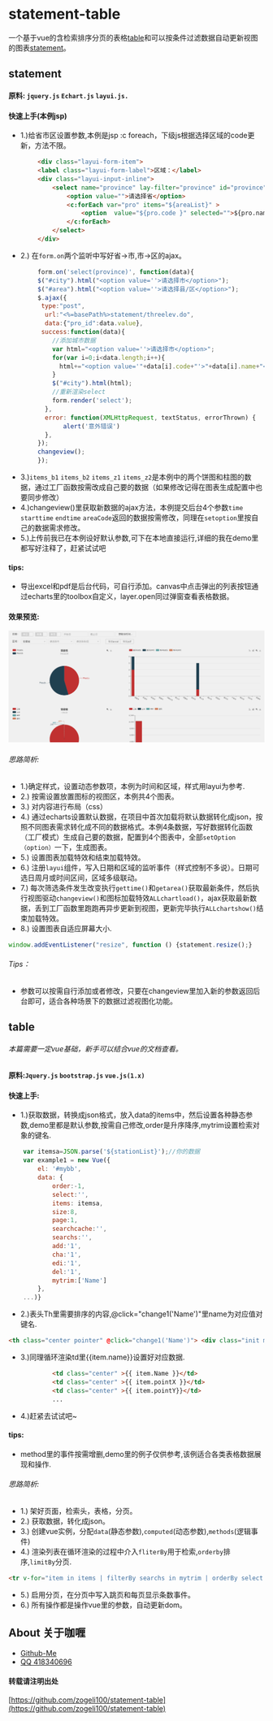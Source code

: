 # statement-table
一个基于vue的含检索排序分页的表格[table](#table)和可以按条件过滤数据自动更新视图的图表[statement](#statement)。
## statement
#### 原料: `jquery.js` `Echart.js` `layui.js.` 
#### 快速上手(本例jsp)
* 1.)给省市区设置参数,本例是jsp :c foreach，下级js根据选择区域的code更新，方法不限。
```html
        <div class="layui-form-item">
        <label class="layui-form-label">区域：</label>
        <div class="layui-input-inline">
            <select name="province" lay-filter="province" id="province">
                <option value="">请选择省</option>
                <c:forEach var="pro" items="${areaList}" >
                    <option  value="${pro.code }" selected="">${pro.name}</option>
                </c:forEach>                
            </select>
        </div>
```
* 2.) 在`form.on`两个监听中写好省->市,市->区的ajax。
```js
        form.on('select(province)', function(data){
        $("#city").html("<option value=''>请选择市</option>");
        $("#area").html("<option value=''>请选择县/区</option>");
        $.ajax({
         type:"post",
          url:"<%=basePath%>statement/threelev.do",
          data:{"pro_id":data.value},
         success:function(data){
            //添加城市数据
            var html="<option value=''>请选择市</option>";
            for(var i=0;i<data.length;i++){
              html+="<option value='"+data[i].code+"'>"+data[i].name+"</option>";
            }
            $("#city").html(html);
            //重新渲染select
            form.render('select');
          },
          error: function(XMLHttpRequest, textStatus, errorThrown) {
               alert('意外错误')
          },
        }); 
        changeview();         
        });  
```
* 3.)`items_b1` `items_b2` `items_z1` `items_z2`是本例中的两个饼图和柱图的数据，通过工厂函数按需改成自己要的数据（如果修改记得在图表生成配置中也要同步修改）
* 4.)changeview()里获取新数据的ajax方法，本例提交后台4个参数`time` `starttime` `endtime` `areaCode`返回的数据按需修改，同理在`setoption`里按自己的数据需求修改。
* 5.)上传前我已在本例设好默认参数,可下在本地直接运行,详细的我在demo里都写好注释了，赶紧试试吧

#### tips:
* 导出excel和pdf是后台代码，可自行添加。canvas中点击弹出的列表按钮通过echarts里的toolbox自定义，layer.open同过弹窗查看表格数据。

#### 效果预览:
![](statement.gif)
###### 思路简析:
* 1.)确定样式，设置动态参数项，本例为时间和区域，样式用layui为参考.
* 2.) 按需设置放置图标的视图区，本例共4个图表。
* 3.) 对内容进行布局（css）
* 4.) 通过echarts设置默认数据，在项目中首次加载将默认数据转化成json，按照不同图表需求转化成不同的数据格式。本例4条数据，写好数据转化函数（工厂模式）生成自己要的数据，配置到4个图表中，全部`setOption（option）`一下，生成图表。
* 5.) 设置图表加载特效和结束加载特效。
* 6.) 注册`layui`组件，写入日期和区域的监听事件（样式控制不多说）。日期可选日周月或时间区间，区域多级联动。
* 7.) 每次筛选条件发生改变执行`gettime()`和`getarea()`获取最新条件，然后执行视图驱动`changeview()`和图标加载特效`ALLchartload()`，ajax获取最新数据，丢到工厂函数里跑跑再异步更新到视图，更新完毕执行`ALLchartshow()`结束加载特效。
* 8.) 设置图表自适应屏幕大小.
```js
window.addEventListener("resize", function () {statement.resize();}
```
###### Tips：  
* 参数可以按需自行添加或者修改，只要在changeview里加入新的参数返回后台即可，适合各种场景下的数据过滤视图化功能。
## table
###### 本篇需要一定vue基础，新手可以结合vue的文档查看。
#### 原料:`Jquery.js` `bootstrap.js` `vue.js(1.x)`
#### 快速上手:
* 1.)获取数据，转换成json格式，放入data的items中，然后设置各种静态参数,demo里都是默认参数,按需自己修改,order是升序降序,mytrim设置检索对象的键名.
```js
    var itemsa=JSON.parse('${stationList}');//你的数据
    var example1 = new Vue({
        el: '#mybb',
        data: {
            order:-1,
            select:'',
            items: itemsa,
            size:8,
            page:1,
            searchcache:'',
            searchs:'',
            add:'1',
            cha:'1',
            edi:'1',
            del:'1',
            mytrim:['Name']
        },
    ...)}
```
* 2.)表头Th里需要排序的内容,@click="change1('Name')"里name为对应值对键名.
```html
<th class="center pointer" @click="change1('Name')"> <div class="init myb1" id="Name"><div></div><div></div></div>站点名称</th>
```
* 3.)同理循环渲染td里{{item.name}}设置好对应数据.
```html
            <td class="center" >{{ item.Name }}</td>
            <td class="center" >{{ item.pointX }}</td>            
            <td class="center" >{{ item.pointY}}</td> 
            ...
```
* 4.)赶紧去试试吧~

#### tips:
* method里的事件按需增删,demo里的例子仅供参考,该例适合各类表格数据展现和操作.

###### 思路简析:
* 1.) 架好页面，检索头，表格，分页。
* 2.) 获取数据，转化成json。
* 3.) 创建vue实例，分配`data`(静态参数),`computed`(动态参数),`methods`(逻辑事件)
* 4.) 渲染列表在循环渲染的过程中介入`fliterBy`用于检索,`orderby`排序,`limitBy`分页.  

```html
<tr v-for="item in items | filterBy searchs in mytrim | orderBy select order | limitBy size size*(page-1)" v-if="show">...</tr>
```

* 5.) 启用分页，在分页中写入跳页和每页显示条数事件。
* 6.) 所有操作都是操作vue里的参数，自动更新dom。

## About 关于咖喱
* [Github-Me](https://github.com/zogeli100)
* [QQ 418340696]()

#### **转载请注明出处**
[https://github.com/zogeli100/statement-table](https://github.com/zogeli100/statement-table)
